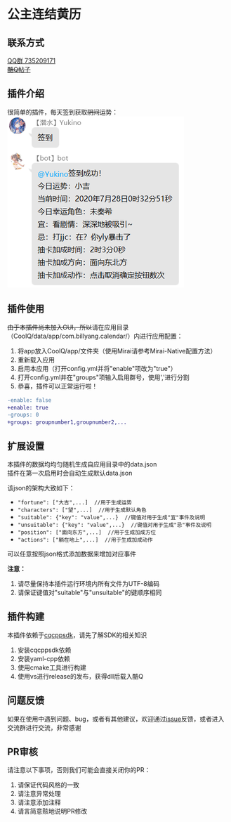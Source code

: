 # 公主连结黄历

## 联系方式
[QQ群 735209171](https://jq.qq.com/?_wv=1027&k=5cV7uEJ)  
~~[酷Q帖子](https://cqp.cc/t/51730)~~  

## 插件介绍
很简单的插件，每天签到获取~~阴间~~运势：  
![阴间运势](/docs/demo.png)  

## 插件使用
~~由于本插件尚未加入GUI，所以~~请在应用目录（CoolQ/data/app/com.billyang.calendar/）内进行应用配置：  
1. 将app放入CoolQ/app/文件夹（使用Mirai请参考Mirai-Native配置方法）
2. 重新载入应用
3. 启用本应用（打开config.yml并将"enable"项改为"true"）
4. 打开config.yml并在"groups"项输入启用群号，使用','进行分割
5. 恭喜，插件可以正常运行啦！

```diff
-enable: false
+enable: true
-groups: 0
+groups: groupnumber1,groupnumber2,...
```

## 扩展设置
本插件的数据均均匀随机生成自应用目录中的data.json  
插件在第一次启用时会自动生成默认data.json  

该json的架构大致如下：
- `"fortune": ["大吉",...]  //用于生成运势`
- `"characters": ["望",...]  //用于生成默认角色`
- `"suitable": {"key": "value",...}  //键值对用于生成"宜"事件及说明`
- `"unsuitable": {"key": "value",...}  //键值对用于生成"忌"事件及说明`
- `"position": ["面向东方",...]  //用于生成加成方位`
- `"actions": ["躺在地上",...]  //用于生成加成动作`

可以任意按照json格式添加数据来增加对应事件  

**注意：**
1. 请尽量保持本插件运行环境内所有文件为UTF-8编码
2. 请保证键值对"suitable"与"unsuitable"的键顺序相同

## 插件构建
本插件依赖于[cqcppsdk](https://cqcppsdk.cqp.moe/)，请先了解SDK的相关知识  

1. 安装cqcppsdk依赖
2. 安装yaml-cpp依赖
3. 使用cmake工具进行构建
4. 使用vs进行release的发布，获得dll后载入酷Q

## 问题反馈
如果在使用中遇到问题、bug，或者有其他建议，欢迎通过[issue](https://github.com/BillYang2016/pcrcalendar-qqbot/issues)反馈，或者进入交流群进行交流，非常感谢  

## PR审核
请注意以下事项，否则我们可能会直接关闭你的PR：  

1. 请保证代码风格的一致
2. 请注意异常处理
3. 请注意添加注释
4. 请言简意赅地说明PR修改